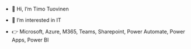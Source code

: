 - 👋 Hi, I’m Timo Tuovinen
- 👀 I’m interested in IT

- 👉 Microsoft, Azure, M365, Teams, Sharepoint, Power Automate, Power Apps, Power BI
